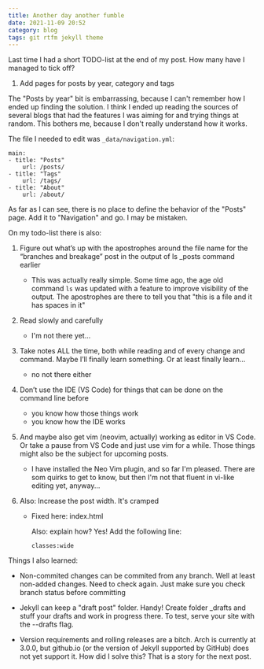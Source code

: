 ```yaml
---
title: Another day another fumble
date: 2021-11-09 20:52
category: blog
tags: git rtfm jekyll theme
---
```


Last time I had a short TODO-list at the end of my post. How many have I managed to tick off?

<!--More-->    

 1.   Add pages for posts by year, category and tags

The "Posts by year" bit is embarrassing, because I can't remember how I ended up finding the solution. I think I ended up reading the sources of several blogs that had the features I was aiming for and trying things at random. This bothers me, because I don't really understand how it works.

The file I needed to edit was `_data/navigation.yml`:

    main:
    - title: "Posts"
        url: /posts/
    - title: "Tags"
        url: /tags/
    - title: "About"
        url: /about/

As far as I can see, there is no place to define the behavior of the "Posts" page. Add it to "Navigation" and go. I may be mistaken.

On my todo-list there is also:
 
 1.  Figure out what’s up with the apostrophes around the file name for the “branches and breakage” post in the output of ls _posts command earlier
 
      * This was actually really simple. Some time ago, the age old command `ls` was updated with a feature to improve visibility of the output. The apostrophes are there to tell you that "this is a file and it has spaces in it"
 1. Read slowly and carefully
    * I'm not there yet...

1. Take notes ALL the time, both while reading and of every change and command. Maybe I’ll finally learn something. Or at least finally learn…
    * no not there either

1. Don’t use the IDE (VS Code) for things that can be done on the command line before
    * you know how those things work
    * you know how the IDE works

1. And maybe also get vim (neovim, actually) working as editor in VS Code. Or take a pause from VS Code and just use vim for a while. Those things might also be the subject for upcoming posts.

    * I have installed the Neo Vim plugin, and so far I'm pleased. There are som quirks to get to know, but then I'm not that fluent in vi-like editing yet, anyway...

1. Also: Increase the post width. It's cramped
    
    * Fixed here: index.html

        Also: explain how?
        Yes! Add the following line:
        
        `classes:wide`

Things I also learned:

* Non-commited changes can be commited from any branch. Well at least non-added changes. Need to check again. Just make sure you check branch status before committing
* Jekyll can keep a "draft post" folder. Handy! Create folder _drafts and stuff your drafts and work in progress there. To test, serve your site with the --drafts flag. 

* Version requirements and rolling releases are a bitch. Arch is currently at 3.0.0, but github.io (or the version of Jekyll supported by GitHub) does not yet support it. How did I solve this? That is a story for the next post.